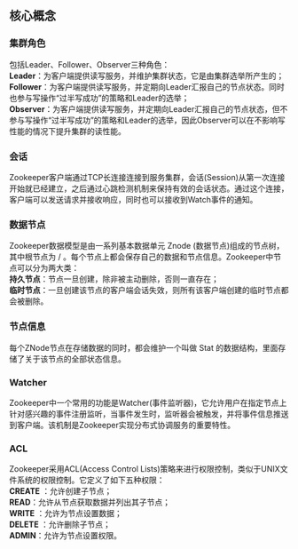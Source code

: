 ## 核心概念

### 集群角色
包括Leader、Follower、Observer三种角色：</br>
**Leader**：为客户端提供读写服务，并维护集群状态，它是由集群选举所产生的；</br>
**Follower**：为客户端提供读写服务，并定期向Leader汇报自己的节点状态。同时也参与写操作“过半写成功”的策略和Leader的选举；</br>
**Observer**：为客户端提供读写服务，并定期向Leader汇报自己的节点状态，但不参与写操作“过半写成功”的策略和Leader的选举，因此Observer可以在不影响写性能的情况下提升集群的读性能。</br>

### 会话
Zookeeper客户端通过TCP长连接连接到服务集群，会话(Session)从第一次连接开始就已经建立，之后通过心跳检测机制来保持有效的会话状态。通过这个连接，客户端可以发送请求并接收响应，同时也可以接收到Watch事件的通知。

### 数据节点
Zookeeper数据模型是由一系列基本数据单元 Znode (数据节点)组成的节点树，其中根节点为 / 。每个节点上都会保存自己的数据和节点信息。Zookeeper中节点可以分为两大类：</br>
**持久节点**：节点一旦创建，除非被主动删除，否则一直存在；</br>
**临时节点**：一旦创建该节点的客户端会话失效，则所有该客户端创建的临时节点都会被删除。</br>

### 节点信息
每个ZNode节点在存储数据的同时，都会维护一个叫做 Stat 的数据结构，里面存储了关于该节点的全部状态信息。</br>

### Watcher
Zookeeper中一个常用的功能是Watcher(事件监听器)，它允许用户在指定节点上针对感兴趣的事件注册监听，当事件发生时，监听器会被触发，并将事件信息推送到客户端。该机制是Zookeeper实现分布式协调服务的重要特性。

### ACL
Zookeeper采用ACL(Access Control Lists)策略来进行权限控制，类似于UNIX文件系统的权限控制。它定义了如下五种权限：</br>
**CREATE** ：允许创建子节点；</br>
**READ**：允许从节点获取数据并列出其子节点；</br>
**WRITE** ：允许为节点设置数据；</br>
**DELETE** ：允许删除子节点；</br>
**ADMIN**：允许为节点设置权限。</br>


